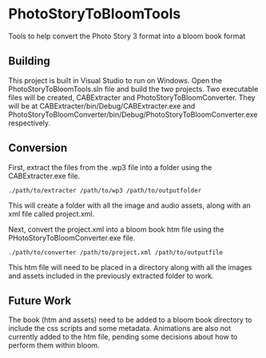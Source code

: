 # PhotoStoryToBloomTools

Tools to help convert the Photo Story 3 format into a bloom book format

## Building

This project is built in Visual Studio to run on Windows. Open the PhotoStoryToBloomTools.sln file and build the two projects. Two executable files will be created, CABExtracter and PhotoStoryToBloomConverter. They will be at CABExtracter/bin/Debug/CABExtracter.exe and PhotoStoryToBloomConverter/bin/Debug/PhotoStoryToBloomConverter.exe respectively.

## Conversion

First, extract the files from the .wp3 file into a folder using the CABExtracter.exe file. 

    ./path/to/extracter /path/to/wp3 /path/to/outputfolder

This will create a folder with all the image and audio assets, along with an xml file called project.xml.

Next, convert the project.xml into a bloom book htm file using the PHotoStoryToBloomConverter.exe file.

    ./path/to/converter /path/to/project.xml /path/to/outputfile

This htm file will need to be placed in a directory along with all the images and assets included in the previously extracted folder to work.

## Future Work

The book (htm and assets) need to be added to a bloom book directory to include the css scripts and some metadata. Animations are also not currently added to the htm file, pending some decisions about how to perform them within bloom.
